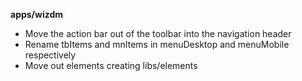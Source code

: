 **apps/wizdm**

* Move the action bar out of the toolbar into the navigation header
* Rename tbItems and mnItems in menuDesktop and menuMobile respectively
* Move out elements creating libs/elements
